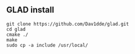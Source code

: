 ## GLAD install

```
git clone https://github.com/Dav1dde/glad.git
cd glad
cmake ./
make
sudo cp -a include /usr/local/
```